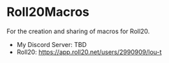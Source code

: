 # Roll20Macros
For the creation and sharing of macros for Roll20.

* My Discord Server: TBD
* Roll20: https://app.roll20.net/users/2990909/lou-t
